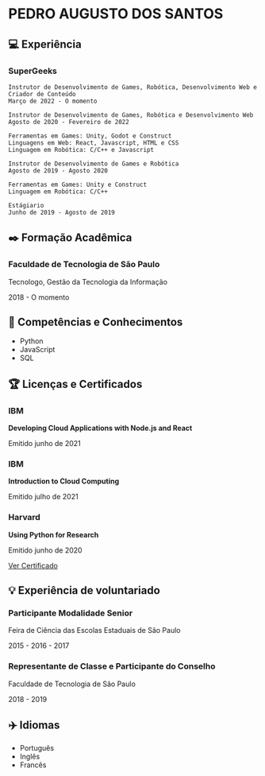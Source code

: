 # PEDRO AUGUSTO DOS SANTOS

## 💻 Experiência

### SuperGeeks

```
Instrutor de Desenvolvimento de Games, Robótica, Desenvolvimento Web e Criador de Conteúdo
Março de 2022 - O momento
```

```
Instrutor de Desenvolvimento de Games, Robótica e Desenvolvimento Web
Agosto de 2020 - Fevereiro de 2022

Ferramentas em Games: Unity, Godot e Construct
Linguagens em Web: React, Javascript, HTML e CSS
Linguagem em Robótica: C/C++ e Javascript
```

```
Instrutor de Desenvolvimento de Games e Robótica
Agosto de 2019 - Agosto 2020

Ferramentas em Games: Unity e Construct
Linguagem em Robótica: C/C++
```

```
Estágiario
Junho de 2019 - Agosto de 2019
```

## ✒️ Formação Acadêmica

### Faculdade de Tecnologia de São Paulo

Tecnologo, Gestão da Tecnologia da Informação

2018 - O momento

## 🧪 Competências e Conhecimentos

- Python
- JavaScript
- SQL

## 🏆 Licenças e Certificados


### IBM

**Developing Cloud Applications with Node.js and React**

Emitido junho de 2021

### IBM

**Introduction to Cloud Computing**

Emitido julho de 2021

### Harvard

**Using Python for Research**

Emitido junho de 2020

[Ver Certificado](https://courses.edx.org/certificates/c47efaf478954aa9b9e71bbf49d9a691)


## 💡 Experiência de voluntariado


### Participante Modalidade Senior

Feira de Ciência das Escolas Estaduais de São Paulo

2015 - 2016 - 2017

### Representante de Classe e Participante do Conselho

Faculdade de Tecnologia de São Paulo

2018 - 2019


## ✈️ Idiomas

- Português
- Inglês
- Francês
